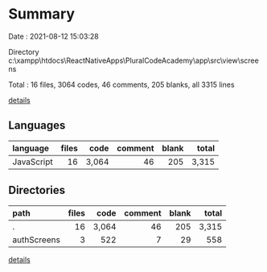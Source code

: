 # Summary

Date : 2021-08-12 15:03:28

Directory c:\xampp\htdocs\ReactNativeApps\PluralCodeAcademy\app\src\view\screens

Total : 16 files,  3064 codes, 46 comments, 205 blanks, all 3315 lines

[details](details.md)

## Languages
| language | files | code | comment | blank | total |
| :--- | ---: | ---: | ---: | ---: | ---: |
| JavaScript | 16 | 3,064 | 46 | 205 | 3,315 |

## Directories
| path | files | code | comment | blank | total |
| :--- | ---: | ---: | ---: | ---: | ---: |
| . | 16 | 3,064 | 46 | 205 | 3,315 |
| authScreens | 3 | 522 | 7 | 29 | 558 |

[details](details.md)
